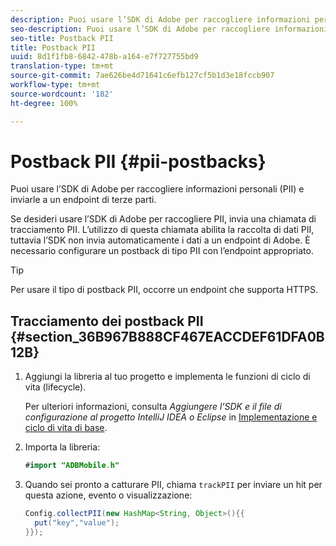 ```yaml
---
description: Puoi usare l’SDK di Adobe per raccogliere informazioni personali (PII) e inviarle a un endpoint di terze parti.
seo-description: Puoi usare l’SDK di Adobe per raccogliere informazioni personali (PII) e inviarle a un endpoint di terze parti.
seo-title: Postback PII
title: Postback PII
uuid: 8d1f1fb8-6842-478b-a164-e7f727755bd9
translation-type: tm+mt
source-git-commit: 7ae626be4d71641c6efb127cf5b1d3e18fccb907
workflow-type: tm+mt
source-wordcount: '182'
ht-degree: 100%

---
```



# Postback PII {#pii-postbacks}

Puoi usare l’SDK di Adobe per raccogliere informazioni personali (PII) e inviarle a un endpoint di terze parti.

Se desideri usare l’SDK di Adobe per raccogliere PII, invia una chiamata di tracciamento PII. L’utilizzo di questa chiamata abilita la raccolta di dati PII, tuttavia l’SDK non invia automaticamente i dati a un endpoint di Adobe. È necessario configurare un postback di tipo PII con l’endpoint appropriato.

>[!TIP]
>
>Per usare il tipo di postback PII, occorre un endpoint che supporta HTTPS.

## Tracciamento dei postback PII {#section_36B967B888CF467EACCDEF61DFA0B12B}

1. Aggiungi la libreria al tuo progetto e implementa le funzioni di ciclo di vita (lifecycle).

   Per ulteriori informazioni, consulta *Aggiungere l’SDK e il file di configurazione al progetto IntelliJ IDEA o Eclipse* in [Implementazione e ciclo di vita di base](/help/android/getting-started/dev-qs.md).

1. Importa la libreria:

   ```java
   #import "ADBMobile.h"
   ```

1. Quando sei pronto a catturare PII, chiama `trackPII` per inviare un hit per questa azione, evento o visualizzazione:

   ```java
   Config.collectPII(new HashMap<String, Object>(){{
     put("key","value");
   }});
   ```

